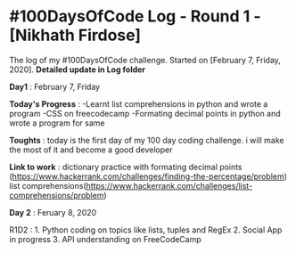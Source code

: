 # #100DaysOfCode Log - Round 1 - [Nikhath Firdose]

The log of my #100DaysOfCode challenge. Started on [February 7, Friday, 2020]. **Detailed update in Log folder**

**Day1** : February 7, Friday

**Today's Progress** : -Learnt list comprehensions in python and wrote a program  -CSS on freecodecamp  -Formating decimal points in python and wrote a program for same

**Toughts** : today is the first day of my 100 day coding challenge. i will make the most of it and become a good developer

**Link to work** : dictionary practice with formating decimal points (https://www.hackerrank.com/challenges/finding-the-percentage/problem)
list comprehensions(https://www.hackerrank.com/challenges/list-comprehensions/problem)


**Day 2** : Feruary 8, 2020

R1D2 : 1. Python coding on topics like lists, tuples and RegEx
       2. Social App in progress
       3. API understanding on FreeCodeCamp
       

